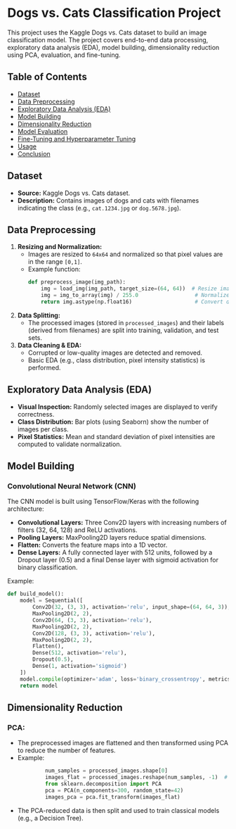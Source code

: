 # Dogs vs. Cats Classification Project

This project uses the Kaggle Dogs vs. Cats dataset to build an image classification model. The project covers end-to-end data processing, exploratory data analysis (EDA), model building, dimensionality reduction using PCA, evaluation, and fine-tuning.

## Table of Contents
- [Dataset](#dataset)
- [Data Preprocessing](#data-preprocessing)
- [Exploratory Data Analysis (EDA)](#exploratory-data-analysis-eda)
- [Model Building](#model-building)
- [Dimensionality Reduction](#dimensionality-reduction)
- [Model Evaluation](#model-evaluation)
- [Fine-Tuning and Hyperparameter Tuning](#fine-tuning-and-hyperparameter-tuning)
- [Usage](#usage)
- [Conclusion](#conclusion)

## Dataset
- **Source:** Kaggle Dogs vs. Cats dataset.
- **Description:** Contains images of dogs and cats with filenames indicating the class (e.g., `cat.1234.jpg` or `dog.5678.jpg`).

## Data Preprocessing
1. **Resizing and Normalization:**
   - Images are resized to `64x64` and normalized so that pixel values are in the range `[0,1]`.
   - Example function:
     ```python
     def preprocess_image(img_path):
         img = load_img(img_path, target_size=(64, 64))  # Resize image to 64x64
         img = img_to_array(img) / 255.0                  # Normalize pixels
         return img.astype(np.float16)                    # Convert data type for memory efficiency
     ```
2. **Data Splitting:**
   - The processed images (stored in `processed_images`) and their labels (derived from filenames) are split into training, validation, and test sets.
3. **Data Cleaning & EDA:**
   - Corrupted or low-quality images are detected and removed.
   - Basic EDA (e.g., class distribution, pixel intensity statistics) is performed.

## Exploratory Data Analysis (EDA)
- **Visual Inspection:** Randomly selected images are displayed to verify correctness.
- **Class Distribution:** Bar plots (using Seaborn) show the number of images per class.
- **Pixel Statistics:** Mean and standard deviation of pixel intensities are computed to validate normalization.

## Model Building
### Convolutional Neural Network (CNN)
The CNN model is built using TensorFlow/Keras with the following architecture:
- **Convolutional Layers:** Three Conv2D layers with increasing numbers of filters (32, 64, 128) and ReLU activations.
- **Pooling Layers:** MaxPooling2D layers reduce spatial dimensions.
- **Flatten:** Converts the feature maps into a 1D vector.
- **Dense Layers:** A fully connected layer with 512 units, followed by a Dropout layer (0.5) and a final Dense layer with sigmoid activation for binary classification.
  
Example:
```python
def build_model():
    model = Sequential([
        Conv2D(32, (3, 3), activation='relu', input_shape=(64, 64, 3)),
        MaxPooling2D(2, 2),
        Conv2D(64, (3, 3), activation='relu'),
        MaxPooling2D(2, 2),
        Conv2D(128, (3, 3), activation='relu'),
        MaxPooling2D(2, 2),
        Flatten(),
        Dense(512, activation='relu'),
        Dropout(0.5),
        Dense(1, activation='sigmoid')
    ])
    model.compile(optimizer='adam', loss='binary_crossentropy', metrics=['accuracy'])
    return model
```
## Dimensionality Reduction
### PCA:
- The preprocessed images are flattened and then transformed using PCA to reduce the number of features.
- Example:
```python
            num_samples = processed_images.shape[0]
            images_flat = processed_images.reshape(num_samples, -1)  # Flatten images
            from sklearn.decomposition import PCA
            pca = PCA(n_components=300, random_state=42)
            images_pca = pca.fit_transform(images_flat)
```
- The PCA-reduced data is then split and used to train classical models (e.g., a Decision Tree).





